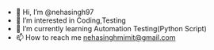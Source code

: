 - 👋 Hi, I’m @nehasingh97
- 👀 I’m interested in Coding,Testing
- 🌱 I’m currently learning Automation Testing(Python Script)
- 📫 How to reach me nehasinghmimit@gmail.com

<!---
nehasingh97/nehasingh97 is a ✨ special ✨ repository because its `README.md` (this file) appears on your GitHub profile.
You can click the Preview link to take a look at your changes.
--->
